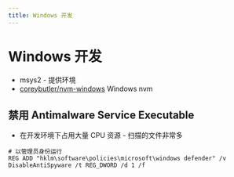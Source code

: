 ```yaml
---
title: Windows 开发
---
```


# Windows 开发

- msys2 - 提供环境
- [coreybutler/nvm-windows](https://github.com/coreybutler/nvm-windows)
  Windows nvm

## 禁用 Antimalware Service Executable

- 在开发环境下占用大量 CPU 资源 - 扫描的文件非常多

```batch
# 以管理员身份运行
REG ADD "hklm\software\policies\microsoft\windows defender" /v DisableAntiSpyware /t REG_DWORD /d 1 /f
```
